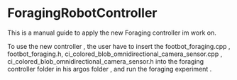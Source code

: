 # ForagingRobotController
This is a manual guide to apply the new Foraging controller im work on.

To use the new controller , the user have to insert the footbot_foraging.cpp , footbot_foraging.h, ci_colored_blob_omnidirectional_camera_sensor.cpp , ci_colored_blob_omnidirectional_camera_sensor.h into the foraging controller folder in his argos folder , and run the foraging experiment .
